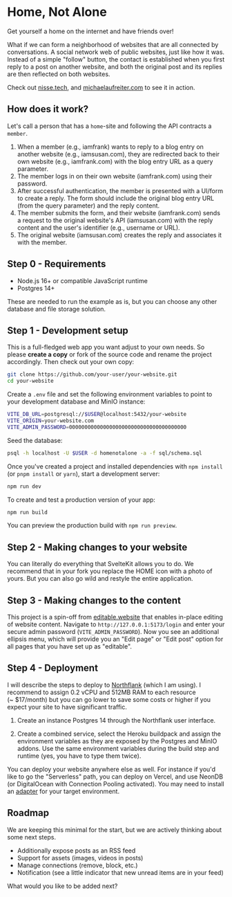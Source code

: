 # Home, Not Alone
Get yourself a home on the internet and have friends over!

What if we can form a neighborhood of websites that are all connected by conversations. A social network web of public websites, just like how it was. 
Instead of a simple "follow" button, the contact is established when you first reply to a post on another website, and both the original post and its replies are then reflected on both websites.

Check out [nisse.tech](https://nisse.tech), and [michaelaufreiter.com](https://michaelaufreiter.com) to see it in action.

## How does it work?
Let's call a person that has a `home`-site and following the API contracts a `member`. 
1. When a member (e.g., iamfrank) wants to reply to a blog entry on another website (e.g., iamsusan.com), they are redirected back to their own website (e.g., iamfrank.com) with the blog entry URL as a query parameter.
2. The member logs in on their own website (iamfrank.com) using their password.
3. After successful authentication, the member is presented with a UI/form to create a reply. The form should include the original blog entry URL (from the query parameter) and the reply content.
4. The member submits the form, and their website (iamfrank.com) sends a request to the original website's API (iamsusan.com) with the reply content and the user's identifier (e.g., username or URL).
5. The original website (iamsusan.com) creates the reply and associates it with the member.

## Step 0 - Requirements

- Node.js 16+ or compatible JavaScript runtime
- Postgres 14+

These are needed to run the example as is, but you can choose any other database and file storage solution.

## Step 1 - Development setup

This is a full-fledged web app you want adjust to your own needs. So please **create a copy** or fork of the source code and rename the project accordingly. Then check out your own copy:

```bash
git clone https://github.com/your-user/your-website.git
cd your-website
```

Create a `.env` file and set the following environment variables to point to your development database and MinIO instance:

```bash
VITE_DB_URL=postgresql://$USER@localhost:5432/your-website
VITE_ORIGIN=your-website.com
VITE_ADMIN_PASSWORD=00000000000000000000000000000000000000
```

Seed the database:

```bash
psql -h localhost -U $USER -d homenotalone -a -f sql/schema.sql
```

Once you've created a project and installed dependencies with `npm install` (or `pnpm install` or `yarn`), start a development server:

```bash
npm run dev
```

To create and test a production version of your app:

```bash
npm run build
```

You can preview the production build with `npm run preview`.

## Step 2 - Making changes to your website

You can literally do everything that SvelteKit allows you to do. We recommend that in your fork you replace the HOME icon with a photo of yours. But you can also go wild and restyle the entire application.

## Step 3 - Making changes to the content

This project is a spin-off from [editable.website](https://editable.website) that enables in-place editing of website content. Navigate to `http://127.0.0.1:5173/login` and enter your secure admin password (`VITE_ADMIN_PASSWORD`). Now you see an additional ellipsis menu, which will provide you an "Edit page" or "Edit post" option for all pages that you have set up as "editable".


## Step 4 - Deployment

I will describe the steps to deploy to [Northflank](https://northflank.com/) (which I am using). I recommend to assign 0.2 vCPU and 512MB RAM to each resource (~ $17/month) but you can go lower to save some costs or higher if you expect your site to have significant traffic.

1. Create an instance Postgres 14 through the Northflank user interface.

2. Create a combined service, select the Heroku buildpack and assign the environment variables as they are exposed by the Postgres and MinIO addons. Use the same environment variables during the build step and runtime (yes, you have to type them twice).

You can deploy your website anywhere else as well. For instance if you'd like to go the "Serverless" path, you can deploy on Vercel, and use NeonDB (or DigitalOcean with Connection Pooling activated). You may need to install an [adapter](https://kit.svelte.dev/docs/adapters) for your target environment.

## Roadmap

We are keeping this minimal for the start, but we are actively thinking about some next steps.

- Additionally expose posts as an RSS feed
- Support for assets (images, videos in posts)
- Manage connections (remove, block, etc.)
- Notification (see a little indicator that new unread items are in your feed)

What would you like to be added next?
